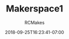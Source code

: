 ---
title: "Makerspace1"
date: 2018-09-25T16:23:41-07:00
draft: true
author: "RCMakes"
client: "RCMakes"
youtubeURL: "l_JbxY2Hxqw&t=5s"
videoName: "Makerspace 1"
videoDescription: "Video advertising RCMakes with montage videos of the shop tools" 
iframe: '<iframe width="560" height="315" src="https://www.youtube.com/embed/2gycND2XvdA" frameborder="0" allow="autoplay; encrypted-media" allowfullscreen></iframe>'
---